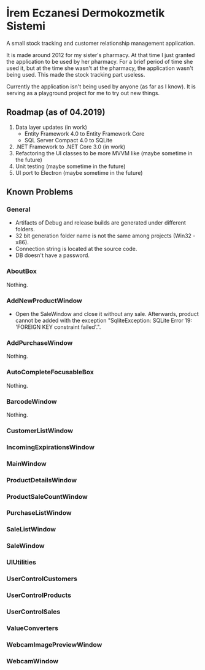 İrem Eczanesi Dermokozmetik Sistemi
=========================

A small stock tracking and customer relationship management application.

It is made around 2012 for my sister's pharmacy. At that time I just granted the application to be used by her pharmacy. 
For a brief period of time she used it, but at the time she wasn't at the pharmacy, the application wasn't being used. This made the stock tracking part useless.

Currently the application isn't being used by anyone (as far as I know). It is serving as a playground project for me to try out new things.

Roadmap (as of 04.2019)
-----------------------

1. Data layer updates (in work)
	* Entity Framework 4.0 to Entity Framework Core
	* SQL Server Compact 4.0 to SQLite
2. .NET Framework to .NET Core 3.0 (in work)
3. Refactoring the UI classes to be more MVVM like (maybe sometime in the future)
4. Unit testing (maybe sometime in the future)
5. UI port to Electron (maybe sometime in the future)


Known Problems
--------------

### General

- Artifacts of Debug and release builds are generated under different folders.
- 32 bit generation folder name is not the same among projects (Win32 - x86).
- Connection string is located at the source code.
- DB doesn't have a password.

### AboutBox

Nothing.

### AddNewProductWindow

- Open the SaleWindow and close it without any sale. Afterwards, product cannot be added with the exception "SqliteException: SQLite Error 19: 'FOREIGN KEY constraint failed'.".

### AddPurchaseWindow

Nothing.

### AutoCompleteFocusableBox

Nothing.

### BarcodeWindow

Nothing. 

### CustomerListWindow
### IncomingExpirationsWindow
### MainWindow
### ProductDetailsWindow
### ProductSaleCountWindow
### PurchaseListWindow
### SaleListWindow
### SaleWindow
### UIUtilities
### UserControlCustomers
### UserControlProducts
### UserControlSales
### ValueConverters
### WebcamImagePreviewWindow
### WebcamWindow